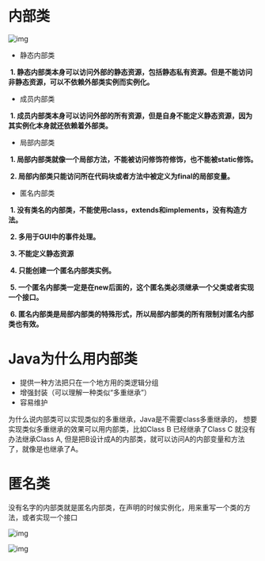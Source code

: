 # 内部类

![img](https://uploadfiles.nowcoder.com/images/20170830/5248791_1504089837512_39944D8036786CB820F9D9873950ABA5)

* 静态内部类

​    **1. 静态内部类本身可以访问外部的静态资源，包括静态私有资源。但是不能访问非静态资源，可以不依赖外部类实例而实例化。**

* 成员内部类

​    **1. 成员内部类本身可以访问外部的所有资源，但是自身不能定义静态资源，因为其实例化本身就还依赖着外部类。**

* 局部内部类

​    **1. 局部内部类就像一个局部方法，不能被访问修饰符修饰，也不能被static修饰。**

​    **2. 局部内部类只能访问所在代码块或者方法中被定义为final的局部变量。**

* 匿名内部类

​    **1. 没有类名的内部类，不能使用class，extends和implements，没有构造方法。**

​    **2. 多用于GUI中的事件处理。**

​    **3. 不能定义静态资源**

​    **4. 只能创建一个匿名内部类实例。**

​    **5. 一个匿名内部类一定是在new后面的，这个匿名类必须继承一个父类或者实现一个接口。**

​    **6. 匿名内部类是局部内部类的特殊形式，所以局部内部类的所有限制对匿名内部类也有效。**

# Java为什么用内部类

- 提供一种方法把只在一个地方用的类逻辑分组
- 增强封装（可以理解一种类似“多重继承”）
- 容易维护

为什么说内部类可以实现类似的多重继承，Java是不需要class多重继承的， 想要实现类似多重继承的效果可以用内部类，比如Class B 已经继承了Class C 就没有办法继承Class A, 但是把B设计成A的内部类，就可以访问A的内部变量和方法了，就像是也继承了A。

#  匿名类

没有名字的内部类就是匿名内部类，在声明的时候实例化，用来重写一个类的方法，或者实现一个接口

 ![img](https://uploadfiles.nowcoder.com/images/20180701/3807435_1530425536125_D49BCBCCF82CF58C566E12F1E3130070)

 

 

![img](https://uploadfiles.nowcoder.com/images/20190109/242025553_1547012774538_BA9669C5826A238ACEC0BD86755FA5DB) 

 